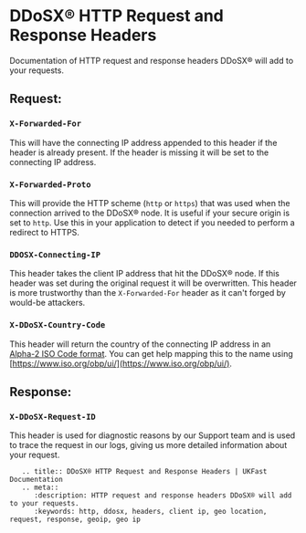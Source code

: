 # DDoSX® HTTP Request and Response Headers

Documentation of HTTP request and response headers DDoSX® will add to your requests.

## Request:

### `X-Forwarded-For`
This will have the connecting IP address appended to this header if the header is already present. If the header is missing it will be set to the connecting IP address.

### `X-Forwarded-Proto`
This will provide the HTTP scheme (`http` or `https`) that was used when the connection arrived to the DDoSX® node. It is useful if your secure origin is set to `http`. Use this in your application to detect if you needed to perform a redirect to HTTPS.

### `DDOSX-Connecting-IP`
This header takes the client IP address that hit the DDoSX® node. If this header was set during the original request it will be overwritten. This header is more trustworthy than the `X-Forwarded-For` header as it can't forged by would-be attackers.

### `X-DDoSX-Country-Code`
This header will return the country of the connecting IP address in an [Alpha-2 ISO Code format](https://en.wikipedia.org/wiki/List_of_ISO_3166_country_codes). You can get help mapping this to the name using [https://www.iso.org/obp/ui/](https://www.iso.org/obp/ui/).

## Response:

### `X-DDoSX-Request-ID`
This header is used for diagnostic reasons by our Support team and is used to trace the request in our logs, giving us more detailed information about your request.


```eval_rst
   .. title:: DDoSX® HTTP Request and Response Headers | UKFast Documentation
   .. meta::
      :description: HTTP request and response headers DDoSX® will add to your requests.
      :keywords: http, ddosx, headers, client ip, geo location, request, response, geoip, geo ip
```
